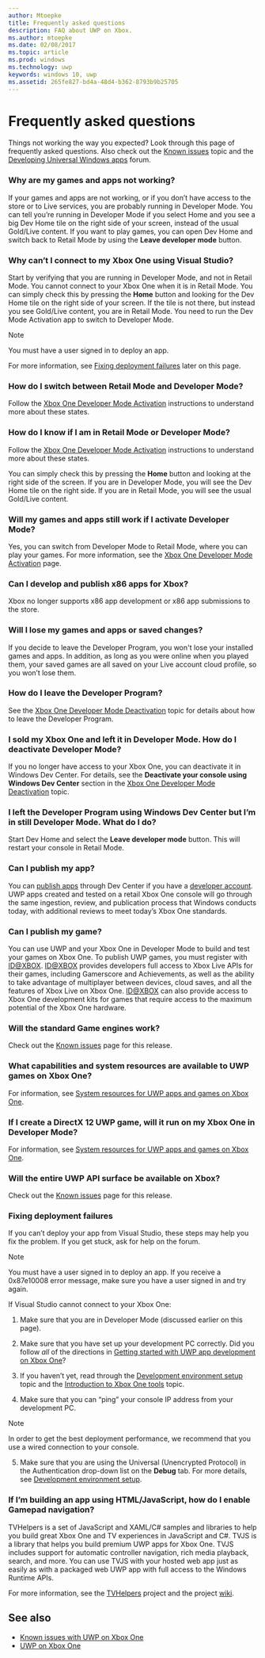 ```yaml
---
author: Mtoepke
title: Frequently asked questions
description: FAQ about UWP on Xbox.
ms.author: mtoepke
ms.date: 02/08/2017
ms.topic: article
ms.prod: windows
ms.technology: uwp
keywords: windows 10, uwp
ms.assetid: 265fe827-bd4a-48d4-b362-8793b9b25705
---
```


# Frequently asked questions

Things not working the way you expected? 
Look through this page of frequently asked questions. 
Also check out the [Known issues](known-issues.md) topic and the [Developing Universal Windows apps](https://go.microsoft.com/fwlink/?linkid=839446) forum. 

### Why are my games and apps not working?

If your games and apps are not working, or if you don’t have access to the store or to Live services, you are probably running in Developer Mode. 
You can tell you’re running in Developer Mode if you select Home and you see a big Dev Home tile on the right side of your screen, instead of the usual Gold/Live content. 
If you want to play games, you can open Dev Home and switch back to Retail Mode by using the **Leave developer mode** button.

### Why can’t I connect to my Xbox One using Visual Studio?

Start by verifying that you are running in Developer Mode, and not in Retail Mode. 
You cannot connect to your Xbox One when it is in Retail Mode. 
You can simply check this by pressing the **Home** button and looking for the Dev Home tile on the right side of your screen. 
If the tile is not there, but instead you see Gold/Live content, you are in Retail Mode. 
You need to run the Dev Mode Activation app to switch to Developer Mode.

> [!NOTE]
> You must have a user signed in to deploy an app.

For more information, see [Fixing deployment failures](#fixing-deployment-failures) later on this page.

### How do I switch between Retail Mode and Developer Mode?

Follow the [Xbox One Developer Mode Activation](devkit-activation.md) instructions to understand more about these states.

### How do I know if I am in Retail Mode or Developer Mode?

Follow the [Xbox One Developer Mode Activation](devkit-activation.md) instructions to understand more about these states. 

You can simply check this by pressing the **Home** button and looking at the right side of the screen. 
If you are in Developer Mode, you will see the Dev Home tile on the right side. 
If you are in Retail Mode, you will see the usual Gold/Live content.

### Will my games and apps still work if I activate Developer Mode?

Yes, you can switch from Developer Mode to Retail Mode, where you can play your games. 
For more information, see the [Xbox One Developer Mode Activation](devkit-activation.md) page. 

### Can I develop and publish x86 apps for Xbox?
Xbox no longer supports x86 app development or x86 app submissions to the store. 

### Will I lose my games and apps or saved changes?

If you decide to leave the Developer Program, you won't lose your installed games and apps. 
In addition, as long as you were online when you played them, your saved games are all saved on your Live account cloud profile, so you won’t lose them.

### How do I leave the Developer Program?

See the [Xbox One Developer Mode Deactivation](devkit-deactivation.md) topic for details about how to leave the Developer Program.

### I sold my Xbox One and left it in Developer Mode. How do I deactivate Developer Mode?

If you no longer have access to your Xbox One, you can deactivate it in Windows Dev Center. 
For details, see the **Deactivate your console using Windows Dev Center** section in the [Xbox One Developer Mode Deactivation](devkit-deactivation.md#deactivate-your-console-using-windows-dev-center) topic. 

### I left the Developer Program using Windows Dev Center but I’m in still Developer Mode. What do I do?

Start Dev Home and select the **Leave developer mode** button. 
This will restart your console in Retail Mode. 

### Can I publish my app?

You can [publish apps](../publish/index.md) through Dev Center if you have a [developer account](https://developer.microsoft.com/store/register). UWP apps created and tested on a retail Xbox One console will go through the same ingestion, review, and publication process that Windows conducts today, with additional reviews to meet today’s Xbox One standards.

### Can I publish my game?

You can use UWP and your Xbox One in Developer Mode to build and test your games on Xbox One. 
To publish UWP games, you must register with [ID@XBOX](http://www.xbox.com/Developers/id). 
[ID@XBOX](http://www.xbox.com/Developers/id) provides developers full access to Xbox Live APIs for their games, including Gamerscore and Achievements, as well as the ability to take advantage of multiplayer between devices, cloud saves, and all the features of Xbox Live on Xbox One. 
[ID@XBOX](http://www.xbox.com/Developers/id) can also provide access to Xbox One development kits for games that require access to the maximum potential of the Xbox One hardware.

### Will the standard Game engines work?

Check out the [Known issues](known-issues.md) page for this release.

### What capabilities and system resources are available to UWP games on Xbox One? 

For information, see [System resources for UWP apps and games on Xbox One](system-resource-allocation.md).

### If I create a DirectX 12 UWP game, will it run on my Xbox One in Developer Mode?

For information, see [System resources for UWP apps and games on Xbox One](system-resource-allocation.md).

### Will the entire UWP API surface be available on Xbox?

Check out the [Known issues](known-issues.md) page for this release.

### Fixing deployment failures

If you can’t deploy your app from Visual Studio, these steps may help you fix the problem. 
If you get stuck, ask for help on the forum.

> [!NOTE]
> You must have a user signed in to deploy an app. If you receive a 0x87e10008 error message, make sure you have a user signed in and try again.

If Visual Studio cannot connect to your Xbox One:

1. Make sure that you are in Developer Mode (discussed earlier on this page).
2. Make sure that you have set up your development PC correctly. Did you follow *all* of the directions in [Getting started with UWP app development on Xbox One](getting-started.md)? 

3. If you haven’t yet, read through the [Development environment setup](development-environment-setup.md) topic and the [Introduction to Xbox One tools](introduction-to-xbox-tools.md) topic.

4. Make sure that you can “ping” your console IP address from your development PC.
  > [!NOTE]
  > In order to get the best deployment performance, we recommend that you use a wired connection to your console.

5. Make sure that you are using the Universal (Unencrypted Protocol) in the Authentication drop-down list on the **Debug** tab. For more details, see [Development environment setup](development-environment-setup.md).

<!--6. Make sure you are not hitting a PIN pairing issue; see "Visual Studio/Xbox PIN pairing failures" in the [Known Issues](known-issues.md) topic.-->

<!--
If Visual Studio can connect, but deployment is failing (for example you get this error message: "DEP0700 : Registration of the app failed.(0x80073cf9)"):

1. Make sure that your app is not installed by uninstalling it from the Collections app in the Xbox One shell. 

> **Note**&nbsp;&nbsp;Uninstalling your app from Windows Device Portal (WDP) will not resolve the issue.

2. If your issues persist, uninstall your app or game in the Collections app, leave Developer Mode, restart to Retail Mode, and then switch back to Developer Mode. 
This will clear Dev Storage.

3. If your issues persist, follow the steps above and then use **Reset and keep my games & apps** to delete any stored state on your Xbox One. 
Go to Settings > System > Console info & updates > Reset console, and select the **Reset and keep my games & apps** button.

> **Caution**&nbsp;&nbsp;Doing this will delete all saved settings on your Xbox One including wireless settings, user accounts and any game progress that has not been saved to cloud storage.

> **Caution**&nbsp;&nbsp;DO NOT select the **Reset and remove everything** button.
This will delete all of your games, apps, settings and content and deactivate Developer Mode.
-->

### If I’m building an app using HTML/JavaScript, how do I enable Gamepad navigation?

TVHelpers is a set of JavaScript and XAML/C# samples and libraries to help you build great Xbox One and TV experiences in JavaScript and C#. 
TVJS is a library that helps you build premium UWP apps for Xbox One. TVJS includes support for automatic controller navigation, rich media playback, search, and more. 
You can use TVJS with your hosted web app just as easily as with a packaged web UWP app with full access to the Windows Runtime APIs.

For more information, see the [TVHelpers](https://github.com/Microsoft/TVHelpers) project and the project [wiki](https://github.com/Microsoft/TVHelpers/wiki).

## See also
- [Known issues with UWP on Xbox One](known-issues.md)
- [UWP on Xbox One](index.md)
